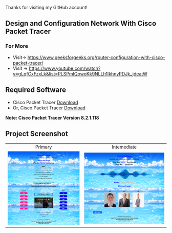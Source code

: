 Thanks for visiting my GitHub account!


## Design and Configuration Network  With Cisco Packet Tracer


### For More 
- Visit-> https://www.geeksforgeeks.org/router-configuration-with-cisco-packet-tracer/
- Visit -> https://www.youtube.com/watch?v=gLqfCxFzxLk&list=PLSPmIQowoKk9NLLh1IkhnyPDJk_jdeatW



## Required Software
- Cisco Packet Tracer [Download](https://drive.google.com/file/d/1UthA44jAEXvGN_6jtb0k23e3xPWcuZpt/view)
- Or, Cisco Packet Tracer [Download](https://www.updatestar.com/en/directdownload/cisco-packet-tracer/3906883)


**Note: Cisco Packet Tracer Version 8.2.1.118**

## Project Screenshot

|   |   |
|:---:|:---:|
|Primary|Intemediate|
|![Primary](https://github.com/learnwithfair/voiceToFace/blob/main/screenshot/home.png)|![Intemediate](https://github.com/learnwithfair/voiceToFace/blob/main/screenshot/face.png)|

